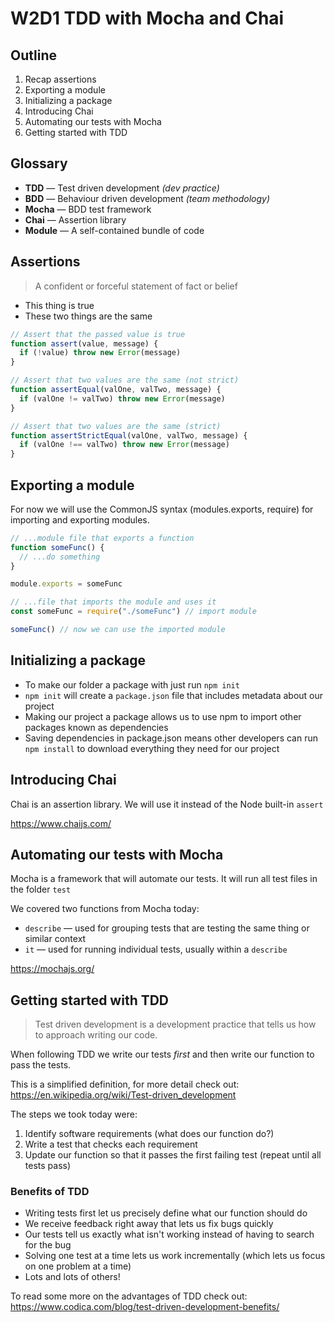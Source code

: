 # W2D1 TDD with Mocha and Chai

## Outline
1. Recap assertions
1. Exporting a module
1. Initializing a package
1. Introducing Chai
1. Automating our tests with Mocha
1. Getting started with TDD

## Glossary
* **TDD** — Test driven development *(dev practice)*
* **BDD** — Behaviour driven development *(team methodology)*
* **Mocha** — BDD test framework
* **Chai** — Assertion library
* **Module** — A self-contained bundle of code

## Assertions
> A confident or forceful statement of fact or belief

* This thing is true
* These two things are the same

```javascript
// Assert that the passed value is true
function assert(value, message) {
  if (!value) throw new Error(message)
}

// Assert that two values are the same (not strict)
function assertEqual(valOne, valTwo, message) {
  if (valOne != valTwo) throw new Error(message)
}

// Assert that two values are the same (strict)
function assertStrictEqual(valOne, valTwo, message) {
  if (valOne !== valTwo) throw new Error(message)
}
```

## Exporting a module
For now we will use the CommonJS syntax (modules.exports, require) for importing and exporting modules.

```javascript
// ...module file that exports a function
function someFunc() {
  // ...do something
}

module.exports = someFunc

// ...file that imports the module and uses it
const someFunc = require("./someFunc") // import module

someFunc() // now we can use the imported module
```

## Initializing a package
* To make our folder a package with just run `npm init`
* `npm init` will create a `package.json` file that includes metadata about our project
* Making our project a package allows us to use npm to import other packages known as dependencies
* Saving dependencies in package.json means other developers can run `npm install` to download everything they need for our project

## Introducing Chai
Chai is an assertion library. We will use it instead of the Node built-in `assert`

https://www.chaijs.com/

## Automating our tests with Mocha
Mocha is a framework that will automate our tests. It will run all test files in the folder `test`

We covered two functions from Mocha today:
* `describe` — used for grouping tests that are testing the same thing or similar context
* `it` — used for running individual tests, usually within a `describe`

https://mochajs.org/

## Getting started with TDD
> Test driven development is a development practice that tells us how to approach writing our code.

When following TDD we write our tests *first* and then write our function to pass the tests.

This is a simplified definition, for more detail check out: https://en.wikipedia.org/wiki/Test-driven_development

The steps we took today were:
1. Identify software requirements (what does our function do?)
1. Write a test that checks each requirement
1. Update our function so that it passes the first failing test (repeat until all tests pass)

### Benefits of TDD
* Writing tests first let us precisely define what our function should do
* We receive feedback right away that lets us fix bugs quickly
* Our tests tell us exactly what isn't working instead of having to search for the bug
* Solving one test at a time lets us work incrementally (which lets us focus on one problem at a time)
* Lots and lots of others!

To read some more on the advantages of TDD check out: https://www.codica.com/blog/test-driven-development-benefits/
